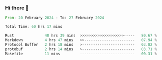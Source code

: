 ### Hi there 👋

<!--START_SECTION:waka-->

```rust
From: 20 February 2024 - To: 27 February 2024

Total Time: 60 hrs 17 mins

Rust              48 hrs 39 mins  >>>>>>>>>>>>>>>>>>>>-----   80.67 %
Markdown          4 hrs 47 mins   >>-----------------------   07.94 %
Protocol Buffer   2 hrs 18 mins   >------------------------   03.82 %
protobuf          2 hrs 14 mins   >------------------------   03.71 %
Makefile          11 mins         -------------------------   00.31 %
```

<!--END_SECTION:waka-->

<!--
**crrow/crrow** is a ✨ _special_ ✨ repository because its `README.md` (this file) appears on your GitHub profile.

Here are some ideas to get you started:

- 🔭 I’m currently working on ...
- 🌱 I’m currently learning ...
- 👯 I’m looking to collaborate on ...
- 🤔 I’m looking for help with ...
- 💬 Ask me about ...
- 📫 How to reach me: ...
- 😄 Pronouns: ...
- ⚡ Fun fact: ...
-->
